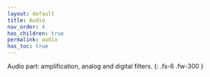 ```yaml
---
layout: default
title: Audio
nav_order: 4
has_children: true
permalink: audio
has_toc: true
---
```


Audio part: amplification, analog and digital filters.
{: .fs-6 .fw-300 }

